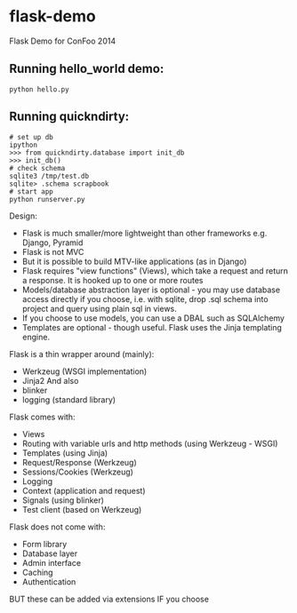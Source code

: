 flask-demo
==========

Flask Demo for ConFoo 2014

Running hello_world demo:
-------------------------

    python hello.py

Running quickndirty:
--------------------

    # set up db
    ipython
    >>> from quickndirty.database import init_db
    >>> init_db()
    # check schema
    sqlite3 /tmp/test.db
    sqlite> .schema scrapbook
    # start app
    python runserver.py



Design:

- Flask is much smaller/more lightweight than other frameworks e.g. Django, Pyramid
- Flask is not MVC 
- But it is possible to build MTV-like applications (as in Django)
- Flask requires "view functions" (Views), which take a request and return a response. It is hooked up to one or more routes
- Models/database abstraction layer is optional - you may use database access directly if you choose, i.e. with sqlite, drop .sql schema into project and query using plain sql in views.
- If you choose to use models, you can use a DBAL such as SQLAlchemy
- Templates are optional - though useful. Flask uses the Jinja templating engine.


Flask is a thin wrapper around (mainly):
- Werkzeug (WSGI implementation)
- Jinja2
And also
- blinker
- logging (standard library)


Flask comes with:
- Views
- Routing with variable urls and http methods (using Werkzeug - WSGI)
- Templates (using Jinja)
- Request/Response (Werkzeug)
- Sessions/Cookies (Werkzeug)
- Logging
- Context (application and request)
- Signals (using blinker)
- Test client (based on Werkzeug)

Flask does not come with:
- Form library
- Database layer
- Admin interface
- Caching
- Authentication


BUT these can be added via extensions IF you choose
